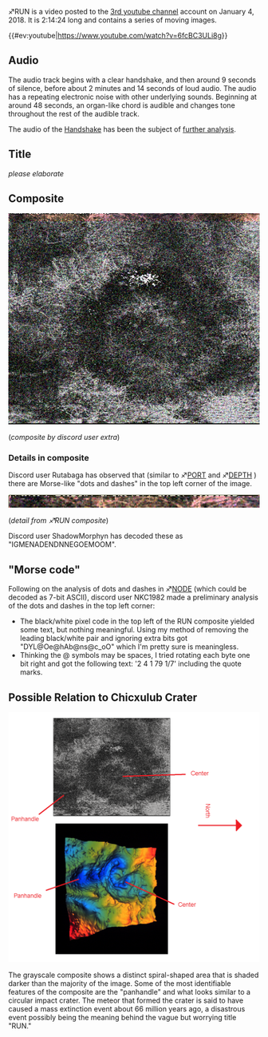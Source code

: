 ♐RUN is a video posted to the [3rd youtube channel](3rd_youtube_channel "wikilink") account on January 4, 2018. It
is 2:14:24 long and contains a series of moving images.

{{\#ev:youtube|<https://www.youtube.com/watch?v=6fcBC3ULi8g>}}

## Audio

The audio track begins with a clear handshake, and then around 9 seconds
of silence, before about 2 minutes and 14 seconds of loud audio. The
audio has a repeating electronic noise with other underlying sounds.
Beginning at around 48 seconds, an organ-like chord is audible and
changes tone throughout the rest of the audible track.

The audio of the [Handshake](Handshake "wikilink") has been the subject
of [further analysis](Handshake#Analysis "wikilink").

## Title

*please elaborate*

## Composite

![RUNcomposite\_539s673.png](RUNcomposite_539s673.png)

(*composite by discord user extra*)

### Details in composite

Discord user Rutabaga has observed that (similar to
♐[PORT](PORT "wikilink") and ♐[DEPTH](DEPTH "wikilink") ) there are
Morse-like "dots and dashes" in the top left corner of the image.

![RUN\_-\_morse\_type\_header.png](RUN_-_morse_type_header.png)

(*detail from ♐RUN composite*)

Discord user ShadowMorphyn has decoded these as "IGMENADENDNNEGOEMOOM".

## "Morse code"

Following on the analysis of dots and dashes in ♐[NODE](NODE "wikilink")
(which could be decoded as 7-bit ASCII), discord user NKC1982 made a
preliminary analysis of the dots and dashes in the top left corner:

  - The black/white pixel code in the top left of the RUN composite
    yielded some text, but nothing meaningful. Using my method of
    removing the leading black/white pair and ignoring extra bits got
    "DYL@Oe@hAb@ns@c\_oO" which I'm pretty sure is meaningless.
  - Thinking the @ symbols may be spaces, I tried rotating each byte one
    bit right and got the following text: '2 4 1 79 1/7' including the
    quote marks.

## Possible Relation to Chicxulub Crater

![The composite compared to the gravity map of the crater, where right is facing north.](Panhandles.png)

The grayscale composite shows a distinct spiral-shaped area that is
shaded darker than the majority of the image. Some of the most
identifiable features of the composite are the "panhandle" and what
looks similar to a circular impact crater. The meteor that formed the
crater is said to have caused a mass extinction event about 66 million
years ago, a disastrous event possibly being the meaning behind the
vague but worrying title "RUN."
